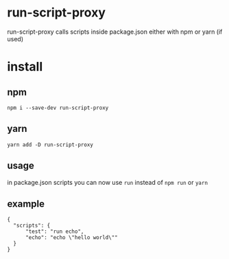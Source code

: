 # run-script-proxy
run-script-proxy calls scripts inside package.json either with npm or yarn (if used)


# install
## npm
`npm i --save-dev run-script-proxy` 

## yarn
`yarn add -D run-script-proxy` 


## usage

in package.json scripts you can now use `run` instead of `npm run` or `yarn`


## example


```
{
  "scripts": {
      "test": "run echo",
      "echo": "echo \"hello world\""
  }
}
```
